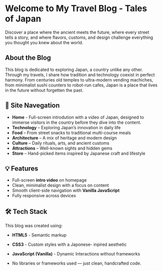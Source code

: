 # Welcome to My Travel Blog - Tales of Japan

Discover a place where the ancient meets the future, where every street tells a story, and where flavors, customs, and design challenge everything you thought you knew about the world.

## About the Blog 

This blog is dedicated to exploring Japan, a country unlike any other. 
Through my travels, I share how tradition and technology coexist in perfect harmony. From centuries old temples to ultra-modern vending machiches, from minimalist sushi counters to robot-run cafes, Japan is a place that lives in the future without forgetten the past.

## 🧭 Site Navegation 

- **Home** - Full-screen introdution with a video of Japan, designed to immerse visitors in the country before they dive into the content.
- **Technology** – Exploring Japan’s innovation in daily life  
- **Food** – From street snacks to traditional multi-course meals  
- **Architecture** – A mix of heritage and modern design  
- **Culture** – Daily rituals, arts, and ancient customs  
- **Attractions** – Well-known sights and hidden gems  
- **Store** – Hand-picked items inspired by Japanese craft and lifestyle

## 💡 Features

- Full-screen **intro video** on homepage
- Clean, minimalist design with a focus on content
- Smooth client-side navigation with **Vanilla JavaScript**
- Fully responsive across devices

## 🛠️ Tech Stack

This blog was created using:

- **HTML5** - Semantic markup
- **CSS3** - Custom styles with a Japonese- inpired aesthetic
- **JavaScript (Vanilla)** - Dynamic Interactions without frameworks

- No libraries or frameworks used — just clean, handcrafted code.

